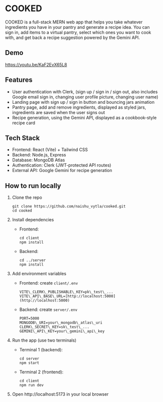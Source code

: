 # COOKED

COOKED is a full-stack MERN web app that helps you take whatever ingredients you have in your pantry and generate a recipe idea. You can sign in, add items to a virtual pantry, select which ones you want to cook with, and get back a recipe suggestion powered by the Gemini API.

## Demo
https://youtu.be/KaF2EvX65L8

## Features

- User authentication with Clerk, (sign up / sign in / sign out, also includes Google email sign in, changing user profile picture, changing user name)
- Landing page with sign up / sign in button and bouncing jars animation 
- Pantry page, add and remove ingredients, displayed as styled jars, ingredients are saved when the user signs out 
- Recipe generation, using the Gemini API, displayed as a cookbook-style recipe card

## Tech Stack
- Frontend: React (Vite) + Tailwind CSS 
- Backend: Node.js, Express  
- Database: MongoDB Atlas  
- Authentication: Clerk (JWT-protected API routes)  
- External API: Google Gemini for recipe generation  

## How to run locally

1. Clone the repo
   ```
   git clone https://github.com/naishu_vytla/cooked.git
   cd cooked
   ```

2. Install dependencies

   * Frontend:
     ```
     cd client
     npm install
     ```

   * Backend:
     ```
     cd ../server
     npm install
     ```

3. Add environment variables

   * Frontend: create `client/.env`
     ```
     VITE\_CLERK\_PUBLISHABLE\_KEY=pk\_test\_...
     VITE\_API\_BASE\_URL=[http://localhost:5000](http://localhost:5000)
     ```

   * Backend: create `server/.env`
     ```
     PORT=5000
     MONGODB\_URI=your\_mongodb\_atlas\_uri
     CLERK\_SECRET\_KEY=sk\_test\_...
     GEMINI\_API\_KEY=your\_gemini\_api\_key
     ```

4. Run the app (use two terminals)

   * Terminal 1 (backend):
     ```
     cd server
     npm start
     ```

   * Terminal 2 (frontend):
     ```
     cd client
     npm run dev
     ```

5. Open http://localhost:5173 in your local browser
